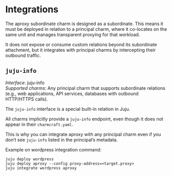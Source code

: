 # Integrations

The aproxy subordinate charm is designed as a subordinate. This means it must be deployed in relation to a principal charm, where it co-locates on the same unit and manages transparent proxying for that workload.

It does not expose or consume custom relations beyond its subordinate attachment, but it integrates with principal charms by intercepting their outbound traffic.

## `juju-info`

_Interface_: juju-info  
_Supported charms_: Any principal charm that supports subordinate relations (e.g., web applications, API services, databases with outbound HTTP/HTTPS calls).

The `juju-info` interface is a special built-in relation in Juju.

All charms implicitly provide a `juju-info` endpoint, even though it does not appear in their `charmcraft.yaml`.

This is why you can integrate aproxy with any principal charm even if you don’t see `juju-info` listed in the principal’s metadata.

Example on wordpress integration command: 

```
juju deploy wordpress
juju deploy aproxy --config proxy-address=<target.proxy>
juju integrate wordpress aproxy
```
